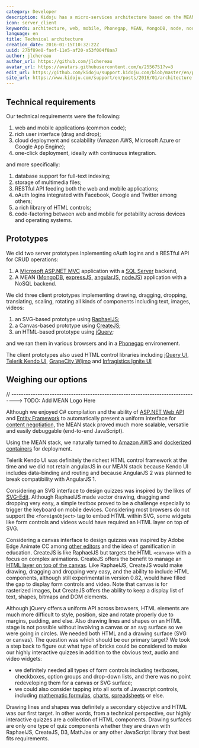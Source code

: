 ```yaml
---
category: Developer
description: Kidoju has a micro-services architecture based on the MEAN stack.
icon: server_client
keywords: architecture, web, mobile, Phonegap, MEAN, MongoDB, node, nodeJS, express, expressJS, angular, angularJS, jQuery, Telerik, Kendo, Kendo UI, docker, Amazon, REST, API
language: en
title: Technical architecture
creation_date: 2016-01-15T10:32:22Z
uuid: 27bf89e0-faef-11e5-af20-a53f004f8aa7
author: jlchereau
author_url: https://github.com/jlchereau
avatar_url: https://avatars.githubusercontent.com/u/2556751?v=3
edit_url: https://github.com/kidoju/support.kidoju.com/blob/master/en/posts/2015/architecture.md
site_url: https://www.kidoju.com/support/en/posts/2016/01/architecture
---
```

## Technical requirements

Our technical requirements were the following:

1. web and mobile applications (common code);
2. rich user interface (drag and drop);
3. cloud deployment and scalability (Amazon AWS, Microsoft Azure or Google App Engine);
4. one-click deployment, ideally with continuous integration.

and more specifically:

1. database support for full-text indexing;
2. storage of multimedia files;
3. RESTful API feeding both the web and mobile applications;
4. oAuth logins integrated with Facebook, Google and Twitter among others;
5. a rich library of HTML controls;
6. code-factoring between web and mobile for potability across devices and operating systems.

## Prototypes

We did two server prototypes inplementing oAuth logins and a RESTful API for CRUD operations:

1. A [Microsoft ASP.NET MVC](http://www.asp.net/mvc) application with a [SQL Server](https://www.microsoft.com/en-us/server-cloud/products/sql-server/) backend,
2. A MEAN ([MongoDB](https://www.mongodb.org/), [expressJS](http://expressjs.com/), [angularJS](https://angularjs.org/), [nodeJS](https://nodejs.org/)) application with a NoSQL backend.  

We did three client prototypes implementing drawing, dragging, dropping, translating, scaling, rotating all kinds of components including text, images, videos:

1. an SVG-based prototype using [RaphaelJS](http://raphaeljs.com/);
2. a Canvas-based prototype using [CreateJS](http://www.createjs.com/);
3. an HTML-based prototype using [jQuery](https://jquery.com/);

and we ran them in various browsers and in a [Phonegap](http://phonegap.com/) environement.

The client prototypes also used HTML control libraries including [jQuery UI](https://jqueryui.com/), [Telerik Kendo UI](http://www.telerik.com/kendo-ui),
[GrapeCity Wijmo](http://wijmo.com/) and [Infragistics Ignite UI](http://www.igniteui.com/) 

## Weighing our options

// --------------------------------------------------------------------------------> TODO: Add MEAN Logo Here

Although we enjoyed C# compilation and the ability of [ASP.NET Web API](http://www.asp.net/web-api) and [Entity Framework](http://www.asp.net/entity-framework)
to automatically present a uniform interface for [content negotiation](https://msdn.microsoft.com/en-gb/magazine/dn574797.aspx),
the MEAN stack proved much more scalable, versatile and easily debuggable (end-to-end JavaScript).

Using the MEAN stack, we naturally turned to [Amazon AWS](https://aws.amazon.com/) and [dockerized containers](https://www.docker.com/) for deployment.

Telerik Kendo UI was definitely the richest HTML control framework at the time and we did not retain angularJS in our MEAN stack
because Kendo UI includes data-binding and routing and because AngularJS 2 was planned to break compatibility with AngularJS 1.

Considering an SVG interface to design quizzes was inspired by the likes of [SVG-Edit](http://svg-edit.googlecode.com/svn/trunk/editor/svg-editor.html).
Although RaphaelJS made vector drawing, dragging and dropping very easy, a simple textbox proved to be a challenge especially to trigger the keyboard on mobile devices.
Considering most browsers do not support the ```<foreignObject>``` tag to embed HTML within SVG, some widgets like form controls and videos would have required an HTML layer on top of SVG.

Considering a canvas interface to design quizzes was inspired by Adobe Edge Animate CC among [other editors](https://www.picozu.com/editor/) and the idea of gamification in education. 
CreateJS is like RaphaelJS but targets the HTML ```<canvas>``` with a focus on complex animations.
CreateJS offers the benefit to manage an [HTML layer on top of the canvas](http://www.createjs.com/docs/easeljs/classes/DOMElement.html).
Like RaphaelJS, CreateJS would make drawing, dragging and dropping very easy, and the ability to include HTML components, although still experimental in version 0.82, would have filled the gap
to display form controls and video. Note that canvas is for rasterized images, but CreateJS offers the ability to keep a display list of text, shapes, bitmaps and DOM elements.

Although jQuery offers a uniform API across browsers, HTML elements are much more difficult to style, position, size and rotate properly due to margins, padding, and else.
Also drawing lines and shapes on an HTML stage is not possible without involving a canvas or an svg surface so we were going in circles.
We needed both HTML and a drawing surface (SVG or canvas). The question was which should be our primary target?
We took a step back to figure out what type of bricks could be considered to make our highly interactive quizzes in addition to the obvious text, audio and video widgets:

- we definitely needed all types of form controls including textboxes, checkboxes, option groups and drop-down lists, and there was no point redeveloping them for a canvas or SVG surface;
- we could also consider tapping into all sorts of Javascript controls, including [mathematic formulas](https://www.mathjax.org/), [charts](http://demos.telerik.com/kendo-ui/bar-charts/index),
[spreadsheets](http://demos.telerik.com/kendo-ui/spreadsheet/index) or else.

Drawing lines and shapes was definitely a secondary objective and HTML was our first target.
In other words, from a technical perspective, our highly interactive quizzes are a collection of HTML components.
Drawing surfaces are only one type of quiz components whether they are drawn with RaphaelJS, CreateJS, D3, MathJax or any other JavaScript library that best fits requirements.